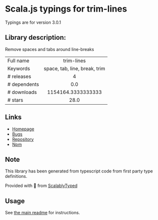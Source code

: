 
# Scala.js typings for trim-lines

Typings are for version 3.0.1

## Library description:
Remove spaces and tabs around line-breaks

|                    |                 |
| ------------------ | :-------------: |
| Full name          | trim-lines |
| Keywords           | space, tab, line, break, trim |
| # releases         | 4 |
| # dependents       | 0.0 |
| # downloads        | 1154164.3333333333 |
| # stars            | 28.0 |

## Links
- [Homepage](https://github.com/wooorm/trim-lines#readme)
- [Bugs](https://github.com/wooorm/trim-lines/issues)
- [Repository](https://github.com/wooorm/trim-lines)
- [Npm](https://www.npmjs.com/package/trim-lines)
    


## Note
This library has been generated from typescript code from first party type definitions.

Provided with :purple_heart: from [ScalablyTyped](https://github.com/oyvindberg/ScalablyTyped)

## Usage
See [the main readme](../../readme.md) for instructions.


